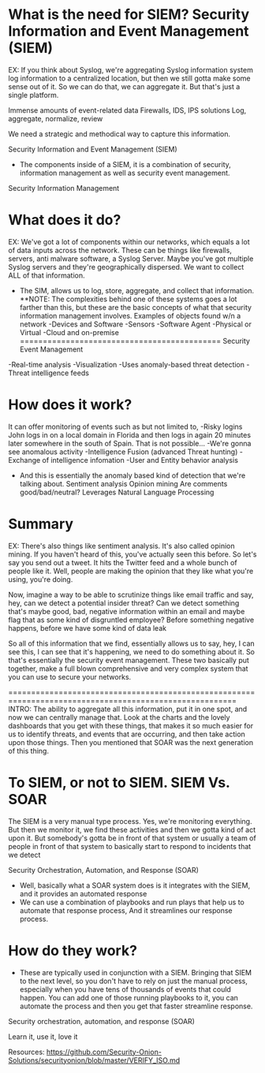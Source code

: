 
# What is the need for SIEM? Security Information and Event Management (SIEM)

EX:
If you think about Syslog, we're aggregating Syslog information system log information to a centralized location, but then we still gotta make some sense out of it. So we can do that, we can aggregate it. But that's just a single platform. 


Immense amounts of event-related data
Firewalls, IDS, IPS solutions
Log, aggregate, normalize, review

We need a strategic and methodical way to capture this information.

Security Information and Event Management (SIEM)
- The components inside of a SIEM, it is a combination of security, information management as well as security event management.

Security Information Management

# What does it do?
EX:
We've got a lot of components within our networks, which equals a lot of data inputs across the network.
These can be things like firewalls, servers, anti malware software, a Syslog Server. Maybe you've got multiple Syslog servers and they're geographically dispersed. We want to collect ALL of that information.  

- The SIM, allows us to log, store, aggregate, and collect that information. 
**NOTE: The complexities behind one of these systems goes a lot farther than this, but these are the basic concepts of what that security information management involves. 
Examples of objects found w/n a network
-Devices and Software
-Sensors
-Software Agent
-Physical or Virtual
-Cloud and on-premise
============================================
Security Event Management

-Real-time analysis
-Visualization
-Uses anomaly-based threat detection
-Threat intelligence feeds

# How does it work?
It can offer monitoring of events such as but not limited to,
-Risky logins
    John logs in on a local domain in Florida and then logs in again 20 minutes later somewhere in the south of Spain. That is not possible...
-We're gonna see anomalous activity
-Intelligence Fusion (advanced Threat hunting)
-Exchange of intelligence infomation
-User and Entity behavior analysis
- And this is essentially the anomaly based kind of detection that we're talking about.
Sentiment analysis
Opinion mining
Are comments good/bad/neutral?
Leverages Natural Language Processing

# Summary 
EX:
There's also things like sentiment analysis. It's also called opinion mining. If you haven't heard of this, you've actually seen this before. 
So let's say you send out a tweet. It hits the Twitter feed and a whole bunch of people like it. Well, people are making the opinion that they like what you're using, you're doing.

Now, imagine a way to be able to scrutinize things like email traffic and say, hey, can we detect a potential insider threat?
Can we detect something that's maybe good, bad, negative information within an email and maybe flag that as some kind of disgruntled employee? Before something negative happens, before we have some kind of data leak

So all of this information that we find, essentially allows us to say, hey, I can see this, I can see that it's happening, we need to do something about it. So that's essentially the security event management. These two basically put together, make a full blown comprehensive and very complex system that you can use to secure your networks. 

========================================================================================================
INTRO:
The ability to aggregate all this information, put it in one spot, and now we can centrally manage that. Look at the charts and the lovely dashboards that you get with these things, that makes it so much easier for us to identify threats, and events that are occurring, and then take action upon those things. Then you mentioned that SOAR was the next generation of this thing.

# To SIEM, or not to SIEM. SIEM Vs. SOAR

The SIEM is a very manual type process. Yes, we're monitoring everything. But then we monitor it, we find these activities and then we gotta kind of act upon it. But somebody's gotta be in front of that system or usually a team of people in front of that system to basically start to respond to incidents that we detect

Security Orchestration, Automation, and Response (SOAR)
- Well, basically what a SOAR system does is it integrates with the SIEM, and it provides an automated response
- We can use a combination of playbooks and run plays that help us to automate that response process, And it streamlines our response process.
# How do they work? 
- These are typically used in conjunction with a SIEM. Bringing that SIEM to the next level, so you don't have to rely on just the manual process, especially when you have tens of thousands of events that could happen. You can add one of those running playbooks to it, you can automate the process and then you get that faster streamline response. 

Security orchestration, automation, and response (SOAR)

Learn it, use it, love it

Resources:
 https://github.com/Security-Onion-Solutions/securityonion/blob/master/VERIFY_ISO.md


